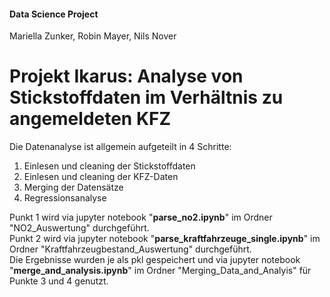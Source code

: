 #### Data Science Project
 Mariella Zunker, Robin Mayer, Nils Nover


# Projekt Ikarus: Analyse von Stickstoffdaten im Verhältnis zu angemeldeten KFZ

Die Datenanalyse ist allgemein aufgeteilt in 4 Schritte:

 1. Einlesen und cleaning der Stickstoffdaten 
 2. Einlesen und cleaning der KFZ-Daten
 3. Merging der Datensätze
 4. Regressionsanalyse

Punkt 1 wird via jupyter notebook "<b>parse_no2.ipynb</b>" im Ordner "NO2_Auswertung" durchgeführt.  
Punkt 2 wird via jupyter notebook "<b>parse_kraftfahrzeuge_single.ipynb</b>" im Ordner "Kraftfahrzeugbestand_Auswertung" durchgeführt.  
Die Ergebnisse wurden je als pkl gespeichert und via jupyter notebook "<b>merge_and_analysis.ipynb</b>" im Ordner "Merging_Data_and_Analyis"
für Punkte 3 und 4 genutzt.
